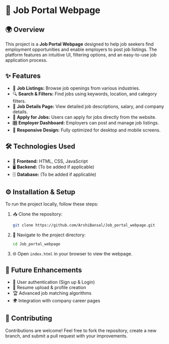 # 🚀 Job Portal Webpage

## 🌍 Overview
This project is a **Job Portal Webpage** designed to help job seekers find employment opportunities and enable employers to post job listings. The platform features an intuitive UI, filtering options, and an easy-to-use job application process.

## ✨ Features
- 🏢 **Job Listings:** Browse job openings from various industries.
- 🔍 **Search & Filters:** Find jobs using keywords, location, and category filters.
- 📄 **Job Details Page:** View detailed job descriptions, salary, and company details.
- 📝 **Apply for Jobs:** Users can apply for jobs directly from the website.
- 🎛️ **Employer Dashboard:** Employers can post and manage job listings.
- 📱 **Responsive Design:** Fully optimized for desktop and mobile screens.

## 🛠️ Technologies Used
- 🎨 **Frontend:** HTML, CSS, JavaScript
- 🖥️ **Backend:** (To be added if applicable)
- 🗄️ **Database:** (To be added if applicable)

## ⚙️ Installation & Setup
To run the project locally, follow these steps:

1. 📥 Clone the repository:
   ```bash
   git clone https://github.com/ArshiBansal/Job_portal_webpage.git
   ```
2. 📂 Navigate to the project directory:
   ```bash
   cd Job_portal_webpage
   ```
3. 🌐 Open `index.html` in your browser to view the webpage.

## 🔮 Future Enhancements
- 🔑 User authentication (Sign up & Login)
- 📎 Resume upload & profile creation
- 🏆 Advanced job matching algorithms
- 🌍 Integration with company career pages

## 🤝 Contributing
Contributions are welcome! Feel free to fork the repository, create a new branch, and submit a pull request with your improvements.



